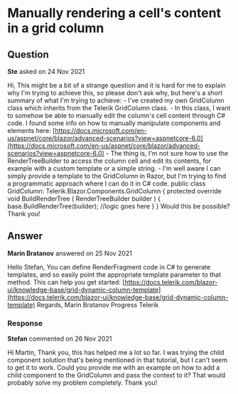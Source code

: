 # Manually rendering a cell's content in a grid column

## Question

**Ste** asked on 24 Nov 2021

Hi, This might be a bit of a strange question and it is hard for me to explain why I'm trying to achieve this, so please don't ask why, but here's a short summary of what I'm trying to achieve: - I've created my own GridColumn class which inherits from the Telerik GridColumn class. - In this class, I want to somehow be able to manually edit the column's cell content through C# code. I found some info on how to manually manipulate components and elements here: [https://docs.microsoft.com/en-us/aspnet/core/blazor/advanced-scenarios?view=aspnetcore-6.0](https://docs.microsoft.com/en-us/aspnet/core/blazor/advanced-scenarios?view=aspnetcore-6.0) - The thing is, I'm not sure how to use the RenderTreeBuilder to access the column cell and edit its contents, for example with a custom template or a simple string. - I'm well aware I can simply provide a template to the GridColumn in Razor, but I'm trying to find a programmatic approach where I can do it in C# code. public class GridColumn: Telerik.Blazor.Components.GridColumn { protected override void BuildRenderTree ( RenderTreeBuilder builder ) { base.BuildRenderTree(builder); //logic goes here }
} Would this be possible? Thank you!

## Answer

**Marin Bratanov** answered on 25 Nov 2021

Hello Stefan, You can define RenderFragment code in C# to generate templates, and so easily point the appropriate template parameter to that method. This can help you get started: [https://docs.telerik.com/blazor-ui/knowledge-base/grid-dynamic-column-template](https://docs.telerik.com/blazor-ui/knowledge-base/grid-dynamic-column-template) Regards, Marin Bratanov Progress Telerik

### Response

**Stefan** commented on 26 Nov 2021

Hi Martin, Thank you, this has helped me a lot so far. I was trying the child component solution that's being mentioned in that tutorial, but I can't seem to get it to work. Could you provide me with an example on how to add a child component to the GridColumn and pass the context to it? That would probably solve my problem completely. Thank you!
